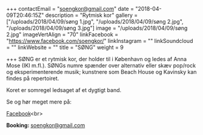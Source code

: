 +++
contactEmail = "soengkor@gmail.com"
date = "2018-04-09T20:46:15Z"
description = "Rytmisk kor"
gallery = ["/uploads/2018/04/09/søng 1.jpg", "/uploads/2018/04/09/søng 2.jpg", "/uploads/2018/04/09/søng 3.jpg"]
image = "/uploads/2018/04/09/søng 2.jpg"
imageVertAlign = "70"
linkFacebook = "https://www.facebook.com/soengkor/"
linkInstagram = ""
linkSoundcloud = ""
linkWebsite = ""
title = "SØNG"
weight = 9

+++
SØNG er et rytmisk kor, der holder til i København og ledes af Anna Mose (IKI m.fl.). SØNGs numre spænder over alternativ eller skæv pop/rock og eksperimenterende musik; kunstnere som Beach House og Kavinsky kan findes på repertoiret.

Koret er somregel ledsaget af et dygtigt band.

Se og hør meget mere på:

[Facebook](https://www.facebook.com/soengkor/ "https://www.facebook.com/soengkor/")<br>

<strong>Booking: </strong> soengkor@gmail.com <br>